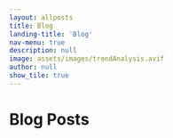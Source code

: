 ```yaml
---
layout: allposts
title: Blog
landing-title: 'Blog'
nav-menu: true
description: null
image: assets/images/trendAnalysis.avif
author: null
show_tile: true
---
```


<h1>Blog Posts</h1>
